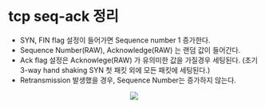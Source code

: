 # tcp seq-ack 정리

* SYN, FIN flag 설정이 들어가면 Sequence number 1 증가한다.
* Sequence Number(RAW), Acknowledge(RAW) 는 랜덤 값이 들어간다.
* Ack flag 설정은 Acknowlege(RAW) 가 유의미한 값을 가질경우 세팅된다. (초기 3-way hand shaking SYN 첫 패킷 외에 모든 패킷에 세팅된다.)
* Retransmission 발생했을 경우, Sequence Number는 증가하지 않는다.

<p align="center">
<image src="https://github.com/YangBeomu/s_develop_tcp-seq-ack/issues/1#issue-3081757616"></p>
